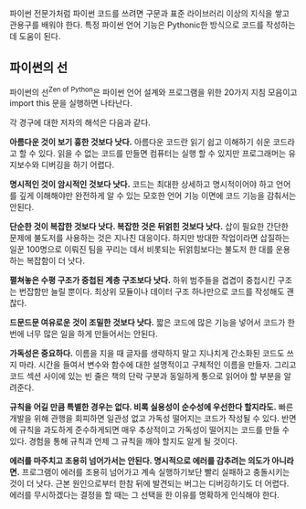 파이썬 전문가처럼 파이썬 코드를 쓰려면 구문과 표준 라이브러리 이상의 지식을 쌓고 관용구를 배워야 한다. 특정 파이썬 언어 기능은 Pythonic한 방식으로 코드를 작성하는데 도움이 된다.

## 파이썬의 선

파이썬의 선<sup>Zen of Python</sup>은 파이썬 언어 설계와 프로그램을 위한 20가지 지침 모음이고 import this 문을 실행하면 나타난다.

각 경구에 대한 저자의 해석은 다음과 같다.

**아름다운 것이 보기 흉한 것보다 낫다.** 아름다운 코드란 읽기 쉽고 이해하기 쉬운 코드라고 할 수 있다. 읽을 수 없는 코드를 만들면 컴퓨터는 실행 할 수 있지만 프로그래머는 유지보수와 디버깅을 하기 어렵다.

**명시적인 것이 암시적인 것보다 낫다.** 코드는 최대한 상세하고 명시적이어야 하고 언어를 깊게 이해해야만 완전하게 알 수 있는 모호한 언어 기능 이면에 코드 기능을 감춰서는 안된다.

**단순한 것이 복잡한 것보다 낫다. 복잡한 것은 뒤얽힌 것보다 낫다.** 삽이 필요한 간단한 문제에 불도저를 사용하는 것은 지나친 대응이다. 하지만 방대한 작업이라면 삽질하는 일꾼 100명으로 이뤄진 팀을 꾸리는 데서 비롯되는 뒤얽힘보다는 불도저 한 대를 운용하는 복잡함이 더 낫다.

**펼쳐놓은 수평 구조가 중첩된 계층 구조보다 낫다.** 하위 범주들을 겹겹이 중첩시킨 구조는 번잡함만 늘릴 뿐이다. 최상위 모듈이나 데이터 구조 하나만으로 코드를 작성해도 괜찮다.

**드문드문 여유로운 것이 조밀한 것보다 낫다.** 짧은 코드에 많은 기능을 넣어서 코드가 한번에 너무 많은 일을 하게 만들어서는 안된다.

**가독성은 중요하다.** 이름을 지을 때 글자를 생략하지 말고 지나치게 간소화된 코드도 쓰지 마라. 시간을 들여서 변수와 함수에 대한 설명적이고 구체적인 이름을 만들자. 그리고 코드 섹션 사이에 있는 빈 줄은 책의 단락 구분과 동일하게 통으로 읽어야 할 부분을 알려준다.

**규칙을 어길 만큼 특별한 경우는 없다. 비록 실용성이 순수성에 우선한다 할지라도.** 빠른 개발을 위해 관행을 회피하면 일관성 없고 가독성 떨어지는 코드가 작성될 수 있다. 반면에 규칙을 과도하게 준수하게되면 매우 추상적이고 가독성이 떨어지는 코드를 만들 수 있다. 경험을 통해 규칙과 언제 그 규칙을 깨야 할지도 알게 될 것이다.

**에러를 마주치고 조용히 넘어가서는 안된다. 명시적으로 에러를 감추려는 의도가 아니라면.** 프로그램이 에러를 조용히 넘어가고 계속 실행하기보단 빨리 실패하고 충돌시키는 것이 더 낫다. 근본 원인으로부터 한참 뒤에 발견되는 버그는 디버깅하기도 더 어렵다. 에러를 무시하겠다는 결정을 할 때는 그 선택을 한 이유를 명확하게 인식해야 한다.
